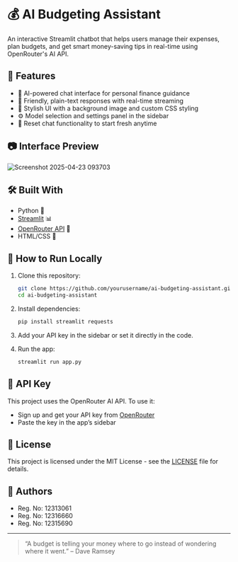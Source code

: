 # 💰 AI Budgeting Assistant

An interactive Streamlit chatbot that helps users manage their expenses, plan budgets, and get smart money-saving tips in real-time using OpenRouter's AI API.

## 🚀 Features

- 🤖 AI-powered chat interface for personal finance guidance
- 💬 Friendly, plain-text responses with real-time streaming
- 🎨 Stylish UI with a background image and custom CSS styling
- ⚙️ Model selection and settings panel in the sidebar
- 🧹 Reset chat functionality to start fresh anytime

## 📷 Interface Preview

![Screenshot 2025-04-23 093703](https://github.com/user-attachments/assets/a05a851e-9fa1-4198-8bfd-103d25f8168c)


## 🛠️ Built With

- Python 🐍
- [Streamlit](https://streamlit.io/) 📊
- [OpenRouter API](https://openrouter.ai/) 🔗
- HTML/CSS 🎨

## 📂 How to Run Locally

1. Clone this repository:
   ```bash
   git clone https://github.com/yourusername/ai-budgeting-assistant.git
   cd ai-budgeting-assistant
   ```

2. Install dependencies:
   ```bash
   pip install streamlit requests
   ```

3. Add your API key in the sidebar or set it directly in the code.

4. Run the app:
   ```bash
   streamlit run app.py
   ```

## 🔐 API Key

This project uses the OpenRouter AI API. To use it:

- Sign up and get your API key from [OpenRouter](https://openrouter.ai/keys)
- Paste the key in the app’s sidebar

## 📜 License

This project is licensed under the MIT License - see the [LICENSE](LICENSE) file for details.

## 🙋 Authors

- Reg. No: 12313061  
- Reg. No: 12316660  
- Reg. No: 12315690

---

> “A budget is telling your money where to go instead of wondering where it went.” – Dave Ramsey
